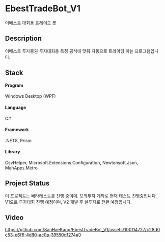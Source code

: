 # EbestTradeBot_V1
이베스트 대회용 트레이드 봇

## Description
이베스트 투자증권 투자대회용 특정 공식에 맞춰 자동으로 트레이딩 하는 프로그램입니다.

## Stack
#### Program
Windows Desktop (WPF)
#### Language
C#
#### Framework
.NET8, Prism
#### Library
CsvHelper, Microsoft.Extensions.Configuration, Newtonsoft.Json, MahApps.Metro

## Project Status
이 프로젝트는 베타테스트를 진행 중이며, 모의투자 계좌로 현재 테스트 진행중입니다.
V1으로 투자대회 진행 예정이며, V2 개발 후 실투자로 전환 예정입니다.

## Video
https://github.com/SanHaeKang/EbestTradeBot_V1/assets/100114727/c28d0c53-e6f6-4d80-ac0a-39550df274a0

